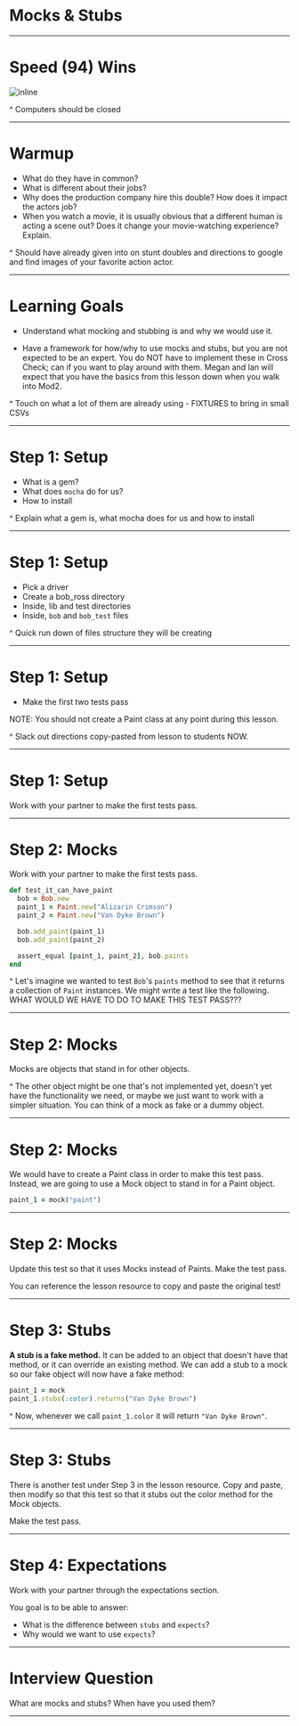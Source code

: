 # Mocks & Stubs

---
# Speed (94) Wins

![inline](https://i.pinimg.com/originals/eb/c8/ec/ebc8eca795d22a94231f0091def4ab73.jpg)

^ Computers should be closed

---

# Warmup

- What do they have in common?
- What is different about their jobs?
- Why does the production company hire this double? How does it impact the actors job?
- When you watch a movie, it is usually obvious that a different human is acting a scene out? Does it change your movie-watching experience? Explain.

^ Should have already given into on stunt doubles and directions to google and find images of your favorite action actor.

---

# Learning Goals

* Understand what mocking and stubbing is and why we would use it.

* Have a framework for how/why to use mocks and stubs, but you are not expected to be an expert. You do NOT have to implement these in Cross Check; can if you want to play around with them. Megan and Ian will expect that you have the basics from this lesson down when you walk into Mod2.

^ Touch on what a lot of them are already using - FIXTURES to bring in small CSVs

---


# Step 1: Setup

* What is a gem?
* What does `mocha` do for us?
* How to install

^ Explain what a gem is, what mocha does for us and how to install

---

# Step 1: Setup

* Pick a driver
* Create a bob_ross directory
* Inside, lib and test directories
* Inside, `bob` and `bob_test` files

^ Quick run down of files structure they will be creating

---

# Step 1: Setup

* Make the first two tests pass

NOTE: You should not create a Paint class at any point during this lesson.

^ Slack out directions copy-pasted from lesson to students NOW.

---

# Step 1: Setup

Work with your partner to make the first tests pass.

---

# Step 2: Mocks

Work with your partner to make the first tests pass.

```ruby
def test_it_can_have_paint
  bob = Bob.new
  paint_1 = Paint.new("Alizarin Crimson")
  paint_2 = Paint.new("Van Dyke Brown")

  bob.add_paint(paint_1)
  bob.add_paint(paint_2)

  assert_equal [paint_1, paint_2], bob.paints
end
```

^ Let's imagine we wanted to test `Bob`'s `paints` method to see that it returns a collection of `Paint` instances. We might write a test like the following. WHAT WOULD WE HAVE TO DO TO MAKE THIS TEST PASS???

---

# Step 2: Mocks

Mocks are objects that stand in for other objects.

^ The other object might be one that's not implemented yet, doesn't yet have the functionality we need, or maybe we just want to work with a simpler situation. You can think of a mock as fake or a dummy object.

---

# Step 2: Mocks

We would have to create a Paint class in order to make this test pass. Instead, we are going to use a Mock object to stand in for a Paint object.

```ruby
paint_1 = mock("paint")
```

---

# Step 2: Mocks

Update this test so that it uses Mocks instead of Paints. Make the test pass.

You can reference the lesson resource to copy and paste the original test!

---

# Step 3: Stubs

**A stub is a fake method.** It can be added to an object that doesn't have that method, or it can override an existing method. We can add a stub to a mock so our fake object will now have a fake method:

```ruby
paint_1 = mock
paint_1.stubs(:color).returns("Van Dyke Brown")
```

^ Now, whenever we call `paint_1.color` it will return `"Van Dyke Brown"`.

---

# Step 3: Stubs

There is another test under Step 3 in the lesson resource. Copy and paste, then modify so that this test so that it stubs out the color method for the Mock objects.

Make the test pass.

---

# Step 4: Expectations

Work with your partner through the expectations section.

You goal is to be able to answer:
- What is the difference between `stubs` and `expects`?
- Why would we want to use `expects`?

---

# Interview Question

What are mocks and stubs? When have you used them?

---
